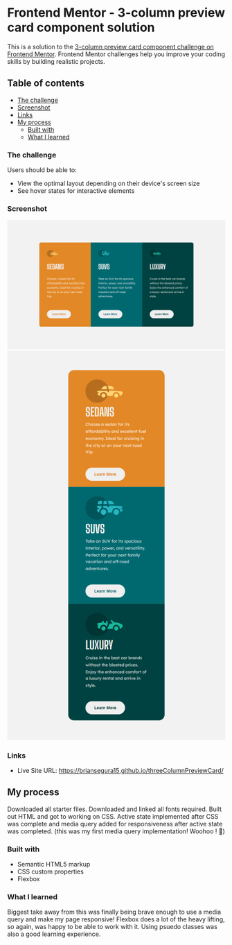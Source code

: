 # Frontend Mentor - 3-column preview card component solution

This is a solution to the [3-column preview card component challenge on Frontend Mentor](https://www.frontendmentor.io/challenges/3column-preview-card-component-pH92eAR2-). Frontend Mentor challenges help you improve your coding skills by building realistic projects. 

## Table of contents

  - [The challenge](#the-challenge)
  - [Screenshot](#screenshot)
  - [Links](#links)
- [My process](#my-process)
  - [Built with](#built-with)
  - [What I learned](#what-i-learned)




### The challenge

Users should be able to:

- View the optimal layout depending on their device's screen size
- See hover states for interactive elements

### Screenshot

![](./images/_C__Users_Brian%2520Segura_Desktop_FrontEndMentor_3-column-preview-card-component-main_index.html.png)
![](./images/_C__Users_Brian%2520Segura_Desktop_FrontEndMentor_3-column-preview-card-component-main_index.html(iPhone%20SE).png)




### Links

- Live Site URL: https://briansegura15.github.io/threeColumnPreviewCard/

## My process

Downloaded all starter files. Downloaded and linked all fonts required. Built out HTML and got to working on CSS. Active state implemented after CSS was complete and media query added for responsiveness after active state was completed. (this was my first media query implementation! Woohoo ! 🤠) 

### Built with

- Semantic HTML5 markup
- CSS custom properties
- Flexbox


### What I learned

Biggest take away from this was finally being brave enough to use a media query and make my page responsive! Flexbox does a lot of the heavy lifting, so again, was happy to be able to work with it. Using psuedo classes was also a good learning experience. 






